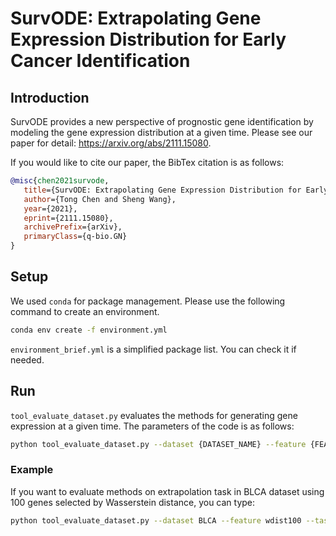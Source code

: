 # SurvODE: Extrapolating Gene Expression Distribution for Early Cancer Identification

## Introduction

SurvODE provides a new perspective of prognostic gene identification by modeling the gene expression distribution at a given time. Please see our paper for detail: https://arxiv.org/abs/2111.15080. 

If you would like to cite our paper, the BibTex citation is as follows:

```bibtex
@misc{chen2021survode,
   title={SurvODE: Extrapolating Gene Expression Distribution for Early Cancer Identification}, 
   author={Tong Chen and Sheng Wang},
   year={2021},
   eprint={2111.15080},
   archivePrefix={arXiv},
   primaryClass={q-bio.GN}
}
```

## Setup

We used `conda` for package management. Please use the following command to create an environment. 

```bash
conda env create -f environment.yml
```

`environment_brief.yml` is a simplified package list. You can check it if needed. 

## Run

`tool_evaluate_dataset.py` evaluates the methods for generating gene expression at a given time. The parameters of the code is as follows:

```bash
python tool_evaluate_dataset.py --dataset {DATASET_NAME} --feature {FEATURE_NAME} --task {TASK_NAME} --gpu {GPU_ID}
```

### Example

If you want to evaluate methods on extrapolation task in BLCA dataset using 100 genes selected by Wasserstein distance, you can type:

```bash
python tool_evaluate_dataset.py --dataset BLCA --feature wdist100 --task extrapolation  --gpu 0
```